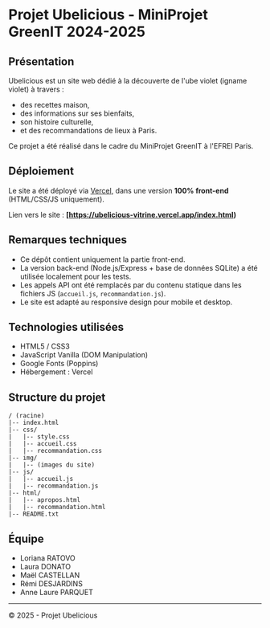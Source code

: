 # Projet Ubelicious - MiniProjet GreenIT 2024-2025

## Présentation
Ubelicious est un site web dédié à la découverte de l'ube violet (igname violet) à travers :
- des recettes maison,
- des informations sur ses bienfaits,
- son histoire culturelle,
- et des recommandations de lieux à Paris.

Ce projet a été réalisé dans le cadre du MiniProjet GreenIT à l'EFREI Paris.

## Déploiement
Le site a été déployé via [Vercel](https://vercel.com), dans une version **100% front-end** (HTML/CSS/JS uniquement).

Lien vers le site : **[https://ubelicious-vitrine.vercel.app/index.html)** 

## Remarques techniques
- Ce dépôt contient uniquement la partie front-end.
- La version back-end (Node.js/Express + base de données SQLite) a été utilisée localement pour les tests.
- Les appels API ont été remplacés par du contenu statique dans les fichiers JS (`accueil.js`, `recommandation.js`).
- Le site est adapté au responsive design pour mobile et desktop.

## Technologies utilisées
- HTML5 / CSS3
- JavaScript Vanilla (DOM Manipulation)
- Google Fonts (Poppins)
- Hébergement : Vercel

## Structure du projet
```
/ (racine)
|-- index.html
|-- css/
|   |-- style.css
|   |-- accueil.css
|   |-- recommandation.css
|-- img/
|   |-- (images du site)
|-- js/
|   |-- accueil.js
|   |-- recommandation.js
|-- html/
|   |-- apropos.html
|   |-- recommandation.html
|-- README.txt
```

## Équipe
- Loriana RATOVO
- Laura DONATO
- Maël CASTELLAN
- Rémi DESJARDINS
- Anne Laure PARQUET

---
© 2025 - Projet Ubelicious
